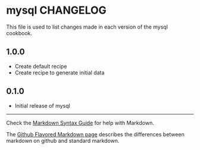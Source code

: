 # mysql CHANGELOG

This file is used to list changes made in each version of the mysql cookbook.

## 1.0.0
- Create default recipe
- Create recipe to generate initial data

## 0.1.0
- Initial release of mysql

- - -
Check the [Markdown Syntax Guide](http://daringfireball.net/projects/markdown/syntax) for help with Markdown.

The [Github Flavored Markdown page](http://github.github.com/github-flavored-markdown/) describes the differences between markdown on github and standard markdown.
